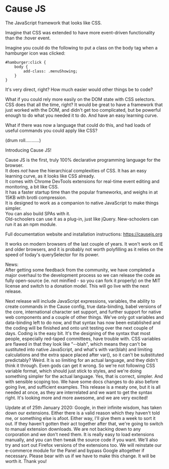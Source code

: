 # Cause JS
The JavaScript framework that looks like CSS.

Imagine that CSS was extended to have more event-driven functionality than the :hover event.

Imagine you could do the following to put a class on the body tag when a hamburger icon was clicked:

```
#hamburger:click {
    body {
        add-class: .menuShowing;
    }
}
```

It's very direct, right? How much easier would other things be to code?

What if you could rely more easily on the DOM state with CSS selectors. CSS does that all the time, right? It would be great to have a framework that just worked with the DOM, and didn't get too complicated, but be powerful enough to do what you needed it to do. And have an easy learning curve.

What if there was now a language that could do this, and had loads of useful commands you could apply like CSS?

(drum roll...........)

Introducing Cause JS!

Cause JS is the first, truly 100% declarative programming language for the browser.<br>
It does *not* have the hierarchical complexities of CSS. It has an easy learning curve, as it looks like CSS already.<br>
It comes with Chrome DevTools extensions for real-time event editing and monitoring, a bit like CSS.<br>
It has a faster startup time than the popular frameworks, and weighs in at 15KB with brotli compression.<br>
It is designed to work as a companion to native JavaScript to make things simpler.<br>
You can also build SPAs with it.<br>
Old-schoolers can use it as a plug-in, just like jQuery. New-schoolers can run it as an npm module.

Full documentation website and installation instructions:
https://causejs.org

It works on modern browsers of the last couple of years. It won't work on IE and older browsers, and it is probably not worth polyfilling as it relies on the speed of today's querySelector for its power.

News:<br>
After getting some feedback from the community, we have completed a major overhaul to the development process so we can release the code as fully open-source (ie. not minified - so you can fork it properly) on the MIT license and switch to a donation model. This will go live with the next release.

Next release will include JavaScript expressions, variables, the ability to create commands in the Cause config, true data-binding, babel versions of the core, international character set support, and further support for native web components and a couple of other things. We've only got variables and data-binding left to do now, and that syntax has now been established and the coding will be finished and onto unit testing over the next couple of days. Coding is the easy bit. It's the designing of the syntax that most people, especially red-taped committees, have trouble with. CSS variables are flawed in that they look like "--blah", which means they can't be sustituted into native JavaScript, and what's with var(blah) and limiting calculations and the extra space placed after var(), so it can't be substituted predictably? Weird. It is so limiting for an actual language, and they didn't think it through. Even gods can get it wrong. So we're not following CSS variable format, which should just stick to styles, and we're doing something simpler for the actual language. Yes, that is correct, simpler. And with sensible scoping too. We have some docs changes to do also before going live, and sufficient examples. This release is a meaty one, but it is all needed at once, as they are interrelated and we want to get the syntax right. It's looking more and more awesome, and we are very excited!

Update at of 25th January 2020: Google, in their infinite wisdom, has taken down our extensions. Either there is a valid reason which they haven't told me, or something else is afoot. Either way, I'll give them a week to sort it out. If they haven't gotten their act together after that, we're going to switch to manual extension downloads. We are not backing down to any corporation and we don't need them. It is really easy to load extensions manually, and you can then tweak the source code if you want. We'll also try and sort out Firefox versions of the extensions too. We will reinstate our e-commerce module for the Panel and bypass Google altogether if necessary. Please bear with us if we have to make this change. It will be worth it. Thank you!

